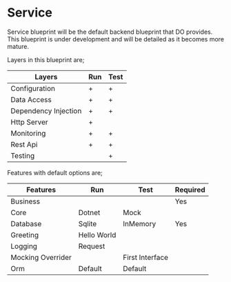 # Service

Service blueprint will be the default backend blueprint that DO provides. This
blueprint is under development and will be detailed as it becomes more mature.

Layers in this blueprint are;

| Layers               | Run | Test |
| ---                  | --- | ---  |
| Configuration        | +   | +    |
| Data Access          | +   | +    |
| Dependency Injection | +   | +    |
| Http Server          | +   |      |
| Monitoring           | +   | +    |
| Rest Api             | +   | +    |
| Testing              |     | +    |

Features with default options are;

| Features          | Run         | Test            | Required |   
| ---               | ---         | ---             | ---      |
| Business          |             |                 | Yes      |
| Core              | Dotnet      | Mock            |          |
| Database          | Sqlite      | InMemory        | Yes      |
| Greeting          | Hello World |                 |          |
| Logging           | Request     |                 |          | 
| Mocking Overrider |             | First Interface |          |
| Orm               | Default     | Default         |          |
